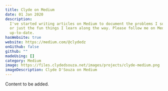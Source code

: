 ```yaml
---
title: Clyde on Medium
date: 01 Jan 2020
description:
  I've started writing articles on Medium to document the problems I solve,
  or just the fun things I learn along the way. Please follow me on Medium to stay
  up-to-date.
hasWebsite: true
website: https://medium.com/@clydedz
onGithub: false
github: ""
madeUsing: []
category: Medium
image: https://files.clydedsouza.net/images/projects/clyde-medium.png
imageDescription: Clyde D'Souza on Medium
---
```


Content to be added.
